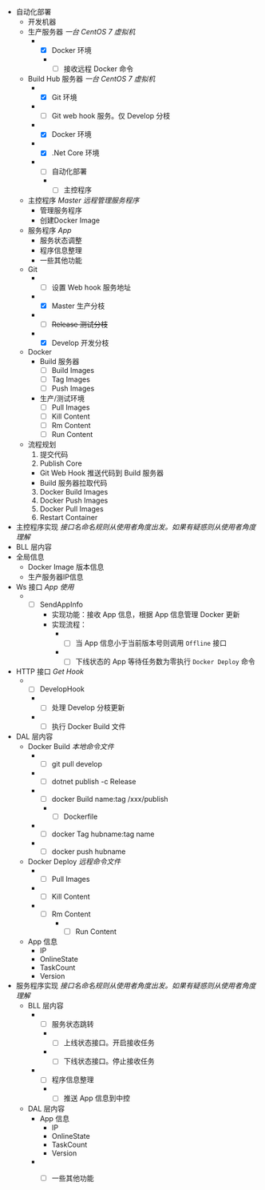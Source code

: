 + 自动化部署
  + 开发机器
  + 生产服务器 _一台 CentOS 7 虚拟机_
    + - [x] Docker 环境
      + - [ ] 接收远程 Docker 命令
  + Build Hub 服务器 _一台 CentOS 7 虚拟机_
    + - [x] Git 环境
    + - [ ] Git web hook 服务。仅 Develop 分枝
    + - [x] Docker 环境
    + - [x] .Net Core 环境
    + - [ ] 自动化部署
      + - [ ] 主控程序
  + 主控程序 _Master_ _远程管理服务程序_
    + 管理服务程序
    + 创建Docker Image
  + 服务程序 _App_
    + 服务状态调整
    + 程序信息整理
    + 一些其他功能
  + Git
    + - [ ] 设置 Web hook 服务地址
    + - [x] Master 生产分枝
    + - [ ] ~~Release 测试分枝~~
    + - [x] Develop 开发分枝
  + Docker
    + Build 服务器
      - [ ] Build Images
      - [ ] Tag Images
      - [ ] Push Images
    + 生产/测试环境
      - [ ] Pull Images
      - [ ] Kill Content
      - [ ] Rm Content
      - [ ] Run Content
  + 流程规划
    1. 提交代码
    2. Publish Core
      + Git Web Hook 推送代码到 Build 服务器
      + Build 服务器拉取代码
    3. Docker Build  Images
    4. Docker Push Images
    5. Docker Pull Images
    6. Restart Container
 + 主控程序实现 _接口名命名规则从使用者角度出发。如果有疑惑则从使用者角度理解_
  + BLL 层内容
  + 全局信息
    + Docker Image 版本信息
    + 生产服务器IP信息
  + Ws 接口 _App 使用_
    + - [ ] SendAppInfo
        + 实现功能：接收 App 信息，根据 App 信息管理 Docker 更新
        + 实现流程：
          + - [ ] 当 App 信息小于当前版本号则调用 `Offline` 接口
          + - [ ] 下线状态的 App 等待任务数为零执行 `Docker Deploy` 命令
  + HTTP 接口 _Get Hook_
    + - [ ] DevelopHook
      + - [ ] 处理 Develop 分枝更新
      + - [ ] 执行 Docker Build 文件
  + DAL 层内容
    + Docker Build _本地命令文件_
      + - [ ] git pull develop
      + - [ ] dotnet publish -c Release
      + - [ ] docker Build name:tag /xxx/publish
        + - [ ] Dockerfile
      + - [ ] docker Tag hubname:tag name
      + - [ ] docker push hubname
    + Docker Deploy _远程命令文件_
      + - [ ] Pull Images
      + - [ ] Kill Content
      + - [ ] Rm Content
          + - [ ] Run Content  
    + App 信息
      + IP
      + OnlineState
      + TaskCount
      + Version
  + 服务程序实现 _接口名命名规则从使用者角度出发。如果有疑惑则从使用者角度理解_
    + BLL 层内容
      + - [ ] 服务状态跳转
        + - [ ] 上线状态接口。开启接收任务
        + - [ ] 下线状态接口。停止接收任务
      + - [ ] 程序信息整理
        + - [ ] 推送 App 信息到中控
    + DAL 层内容
      + App 信息
        + IP
        + OnlineState
        + TaskCount
        + Version
      + - [ ] 一些其他功能
    
